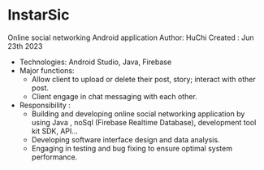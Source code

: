 # InstarSic
Online social networking Android application
Author: HuChi
Created : Jun 23th 2023
- Technologies: Android Studio, Java, Firebase
- Major functions:
  + Allow client to upload or delete their post, story; interact with other post.
  + Client engage in chat messaging with each other.
- Responsibility :
  + Building and developing online social networking application by using Java , noSql (Firebase Realtime Database), development tool kit SDK, API...
  + Developing software interface design and data analysis.
  + Engaging in testing and bug fixing to ensure optimal system performance.

